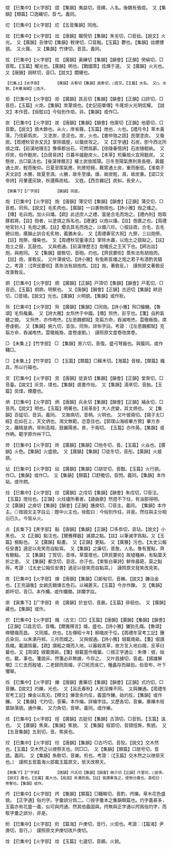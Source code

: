 <!-- { "loadSidebar": true } -->
熤	【巳集中】【火字部】	熤	【集韻】夷益切，音繹。人名。後魏有張熤。　又【集韻】【類篇】□逸織切，音弋。義同。

炨	【巳集中】【火字部】	炨	【五音集韻】同炧。

炪	【巳集中】【火字部】	炪	【唐韻】職悅切【集韻】朱劣切，□音拙。【說文】火光。　又【廣韻】丑律切【集韻】敕律切，□音黜。【玉篇】鬱也。【集韻】炪爩煙貌。　又火聲。　又【集韻】竹律切，音茁。義同。

炫	【巳集中】【火字部】	炫	【廣韻】黃練切【集韻】【韻會】【正韻】熒絹切，□音眩。【玉篇】耀光也。【廣韻】明也。【戰國策】炫熿于道。　又【廣韻】火光也。　又【唐韻】胡畎切，音□。【說文】爓耀也。

	【巳集上】【水字部】		【廣韻】古肴切【集韻】居肴切，□音交。【玉篇】水名。　又□，水貌。【木華海賦】□浩汗。

炬	【巳集中】【火字部】	炬	【廣韻】其呂切【集韻】【韻會】【正韻】臼許切，□音巨。【玉篇】火炬。【集韻】朿葦燒也。【史記田單傳】牛尾炬火光明炫耀。　【說文】本作苣。【徐鉉曰】今俗別作炬。非。【集韻】或作□。

炭	【巳集中】【火字部】	炭	【唐韻】【集韻】【韻會】他案切【正韻】他晏切，□音歎。【說文】燒木餘也。从火，岸省聲。【玉篇】灺也，火也。【禮月令】草木黃落，乃伐薪爲炭。　又塗炭，塗泥也。炭，火也。【書仲虺之誥】民墜塗炭。　又蜃炭。【周禮秋官赤犮氏】掌除牆屋，以蜃炭攻之。　又【正字通】石炭，卽今西北所燒之煤。【前漢地理志】豫章郡出石，可燃爲薪。【徐陵春情詩】石炭擣輕紈。　又烰炭，俗作麩炭。【白居易詩】日暮半爐麩炭火。【本草】煎藥焙火宜用麩炭。　又懸炭，古□氣法也。【後漢律曆志】權土炭放隂陽。日冬至陽氣應則景長極，黃鐘通土炭，輕而衡仰。日夏至隂氣應，則景短極，蕤賔通土炭，重而衡低。【淮南子天文訓】水勝，故夏至濕。火勝，故冬至燥。燥，故炭輕，濕，故炭重。【梁□文帝詩】月暈蘆灰缺，秋還縣炭枯。　又姓。【西京雜記】炭虯，長安人。

	【寅集下】【广字部】		【廣韻】同底。

炮	【巳集中】【火字部】	炮	【唐韻】薄交切【集韻】【韻會】【正韻】蒲交切，□音庖。同炰。【說文】毛炙肉也。【廣韻】一曰裹物燒也。【詩小雅】炮之燔之。【傳】毛曰炮。加火曰燔。【疏】此述庶人之禮，當是合毛而炮之。【禮內則】炮取豚若將。【註】炮者，以塗燒之爲名也。【禮運】以炮以燔。【註】炮裹之也。【周禮地官封人】毛炮之豚。【註】爓去其毛而炮之，以備八珍。◎按註疏，合毛，去毛總曰炮。廣韻止訓合毛炙物，義猶未全。　又【周禮春官大祝】九祭，三曰炮祭。【註】炮祭，燔柴也。　又【周禮秋官壷涿氏】掌除水蟲，以炮土之鼓敺之。【註】炮土之鼓，瓦鼓也。　又與庖通。【前漢律歷志】炮犧氏之王天下也。【師古註】炮，與庖同。　又【集韻】披敎切，音砲。灼也。【齊民要術】蒸缹法有胡炮肉。【註】炮，普敎反。　又叶蒲侯切。【詩小雅】有兔斯首燔之炮之君子有酒酌言醻之。考證：〔【齊民要術】蒸缹法有胡炮肉。【註】炮，著敎反。〕　謹照原文著敎反改普敎反。 

炯	【巳集中】【火字部】	炯	【廣韻】【正韻】戸頂切【集韻】【韻會】戸茗切，□音迥。【玉篇】炯炯，明察也。　又【唐韻】【韻會】【正韻】古迥切【集韻】畎迥切，□音熲。【說文】光也。【廣韻】火明貌。【集韻】或作耿。

炰	【巳集中】【火字部】	炰	【廣韻】【集韻】□同炮。【詩小雅】炰□膾鯉。【魯頌】毛炰胾羹。　又【詩大雅】女炰烋于中國。【傳】炰烋，彭亨也。【箋】自矜氣健之貌。　又炰烋，亦作咆烋。【左思魏都賦】克翦方命，吞滅咆烋。雲徹叛換，席卷虔劉。　又【集韻】俯九切，音缶。同缹。詳缹字註。考證：〔【左思魏都賦】克翦方命，吞滅咆烋。雲徹叛換，度卷虔劉。〕　謹照原文度卷改席卷。 

□	【未集上】【竹字部】	□	【集韻】房六切，音復。盛弓弩器也。與箙同。或作鞲□。

□	【未集上】【竹字部】	□	【玉篇】【類篇】□蘇禾切。【海篇】音梭。【類篇】織具，所以行緯也。

炱	【巳集中】【火字部】	炱	【唐韻】徒哀切【集韻】【韻會】【正韻】堂來切，□音臺。【說文】灰炱，煤也。【集韻】或書作炲。　又【集韻】湯來切，音胎。【玉篇】炱煤，煙塵也。

炳	【巳集中】【火字部】	炳	【唐韻】兵永切【集韻】【韻會】【正韻】補永切，□音丙。【說文】明也。【玉篇】明著也。【易革卦】大人虎變，其文炳也。　又【集韻】百猛切，音浜。義同。　又陂病切，音柄。火明也。　又叶彼兩切。【揚子太□經】彪如在上，天文炳也。鴻文無範，恣意往也。【郭璞山海經畢方贊】畢方赤文，離精是炳，旱則高翔，鼓翼陽景。景，于兩切。　【玉篇】亦作昺。【集韻】或作昞。範字原作艸下□。

炵	【巳集中】【火字部】	炵	【廣韻】【集韻】□他冬切，音。【玉篇】火焱也。【廣韻】火色。【集韻】火盛貌。　又【廣韻】【集韻】□徒冬切，音彤。【廣韻】火威貌。

炶	【巳集中】【火字部】	炶	【廣韻】【集韻】□胡甘切，音酣。【玉篇】火行貌。作□。【集韻】或作□。　又【集韻】【類篇】□舒贍切，音閃。義同。【集韻】本作煔，或作熌。

炷	【巳集中】【火字部】	炷	【廣韻】之戍切【集韻】【韻會】朱戍切，□音注。【玉篇】燈炷也。【正韻】火炷燼所著者。【讀曲歌】然燈不下炷，有油那得明。　又【廣韻】之庾切【集韻】【韻會】【正韻】腫庾切，□音主。義同。　【集韻】本作主。◎按說文主字註云：鐙中火主也。徐鉉曰：今俗別作炷，非是。然炷與主分相沿已久。今皆从火。

点	【亥集下】【黑字部】	點	【唐韻】【集韻】【正韻】□多忝切，音玷。【說文】小黑也。　又【正韻】點注也。【爾雅釋器】滅謂之點。【註】以筆滅字爲點。又【玉篇】檢點也。　又【廣韻】點畫。　又【正韻】更點。　又【廣雅】污也。【太史公報任安書】適足以見笑而自點耳。　又【集韻】之廉切，音詹。人名。魯有豐點，齊有鮑點。　又【集韻】丁賀切，音哆。草葉壞也。【齊民要術】故墟種麻，有點葉夭折之患。　又【集韻】都念切，音店。亦汙也。【束皙白華詩】鮮侔晨葩，莫之點辱。考證：〔【太史公報任安書】適足以發笑而自點耳。〕　謹照原文發笑改見笑。 

炼	【巳集中】【火字部】	煉	【唐韻】【集韻】□郞甸切，音練。【說文】鑠治金也。【王充論衡】女媧氏銷煉五色石。以補蒼天。【玉篇】今亦作鍊。　又【集韻】郞旰切，音□。本作爤。或作爛燗。詳爛字註。

庡	【寅集下】【广字部】	庡	【廣韻】於豈切，音扆。【玉篇】徘徊也。　又【廣韻】藏也。【集韻】或作。

炽	【巳集中】【火字部】	熾	〔古文〕□□【玉篇】【唐韻】【廣韻】【集韻】【韻會】【正韻】□昌志切，音幟。【爾雅釋言】熾，盛也。【詩小雅】玁狁孔熾。【魯頌】俾爾熾而昌。　又同熺。炊也。【左傳昭十年】柳熾炭于位。【周禮冬官考工記】鍾氏染羽，以朱湛丹秫，三月而熾之。　又與俶通。【詩小雅】俶載南畝。【箋】俶讀爲熾。載讀爲葘。【疏】謂耜之熾而入地，以葘殺其草，故方言入地曰熾，反草曰葘也。又【周頌】俶載南畝。【箋】俶載當作熾葘。◎按正字通云：朱傳：俶，始也。載，事也。箋說非。然箋必非無據，今存之。　又叶昌據切，音處。【揚雄解嘲】三仁去而殷墟，二老歸而周熾，子□死而吳亡，種蠡存而越伯。伯音布，叶下懼舉。

烁	【巳集中】【火字部】	爍	【唐韻】書藥切【集韻】【韻會】【正韻】式灼切，□音鑠。【說文】灼爍，光也。　又【呂氏春秋】人民淫爍不同。　又與鑠通。【周禮冬官考工記】爍金以爲刃。【釋文】爍音余灼反。義當作鑠。始灼反。【集韻】或作鑠。　又【集韻】弋灼切，音藥。本作爚。詳爚字註。又歷各切，音樂。暴爍木枝葉缺落貌。通作樂。　又力角切，音犖。義同。或作樂。

烃	【巳集中】【火字部】	烴	【廣韻】古挺切【集韻】古頂切，□音剄。【玉篇】溫也。　又【廣韻】焦臭。【集韻】焦貌。　又【集韻】經郢切，音頸烴燍，焦貌。　又【五音集韻】五剄切，音。焦臭也。

烄	【巳集中】【火字部】	烄	【唐韻】【集韻】□古巧切，音狡。【說文】交木然也。【玉篇】交木然之以燎祭天也。同□□。　又【集韻】【類篇】□居号切，音誥。義同。　又【集韻】魚敎切，音樂。煎也。考證：〔【玉篇】交木然之以燎祡天也。〕　謹照五音篇海火部載玉篇原文，祡天改祭天。 

	【寅集下】【广字部】		【唐韻】尺氏切【集韻】【韻會】敞尒切【正韻】尺里切，□音侈。【說文】廣也。【玉篇】廣大也。【吳語】夾溝而我。【註】我謂牽曳之，使勢分廣也。韋昭曰：旁擊也。【集韻】或作。

烵	【巳集中】【火字部】	烵	【集韻】【類篇】□職略切，音酌，烵爍。草木花色盛貌。　【正字通】俗灼字。字彙誤分爲二。◎按字彙本之集韻類篇也。灼字義甚多，玉篇亦有花盛一義，似可與烵通，然其他義固與。烵無與正字通以烵爲俗灼字，而駁字彙之誤分，非是。

烆	【巳集中】【火字部】	烆	【篇海】戶庚切，音行。火炬也。考證：〔【篇海】尹庚切，音行。〕　謹照原文尹庚切改戶庚切。 

烇	【巳集中】【火字部】	烇	【玉篇】七選切，音縓。火貌。

